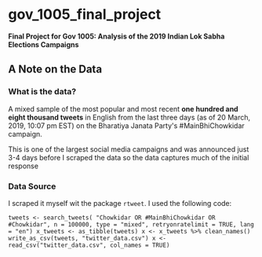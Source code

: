 # gov_1005_final_project
__Final Project for Gov 1005: Analysis of the 2019 Indian Lok Sabha Elections Campaigns__
## A Note on the Data
### What is the data?
A mixed sample of the most popular and most recent **one hundred and eight thousand tweets** in English from the last three days (as of 20 March, 2019, 10:07 pm EST) on the Bharatiya Janata Party's #MainBhiChowkidar campaign.

This is one of the largest social media campaigns and was announced just 3-4 days before I scraped the data so the data captures much of the initial response


### Data Source
I scraped it myself wit the package `rtweet`. I used the following code:
 
`tweets <- search_tweets(
  "Chowkidar OR #MainBhiChowkidar OR #Chowkidar", n = 100000, type = "mixed", retryonratelimit = TRUE, lang = "en")
x_tweets <- as_tibble(tweets)
x <- x_tweets %>%
  clean_names()
write_as_csv(tweets, "twitter_data.csv")
x <- read_csv("twitter_data.csv", col_names = TRUE)`

